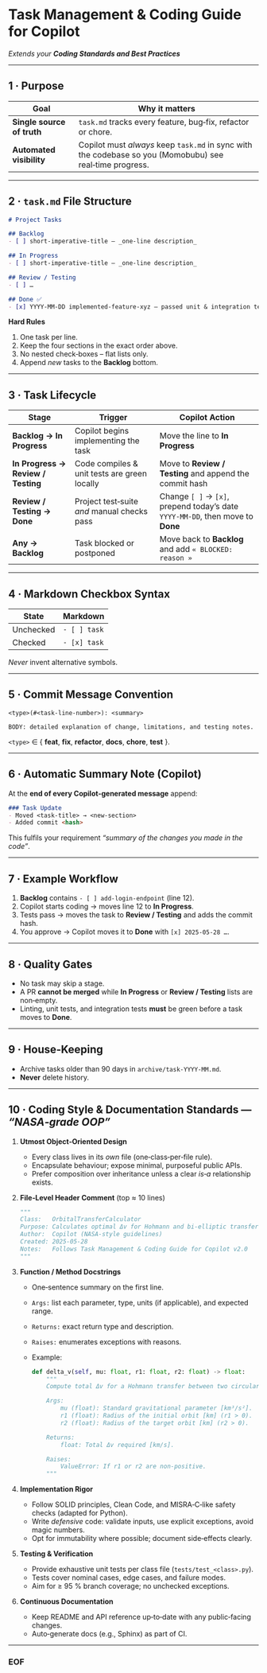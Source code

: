 # Task Management & Coding Guide for Copilot

*Extends your **Coding Standards and Best Practices***

---

## 1 · Purpose

| Goal                       | Why it matters                                                                                           |
| -------------------------- | -------------------------------------------------------------------------------------------------------- |
| **Single source of truth** | `task.md` tracks every feature, bug‑fix, refactor or chore.                                              |
| **Automated visibility**   | Copilot must *always* keep `task.md` in sync with the codebase so you (Momobubu) see real‑time progress. |

---

## 2 · `task.md` File Structure

```md
# Project Tasks

## Backlog
- [ ] short‑imperative‑title – _one‑line description_

## In Progress
- [ ] short‑imperative‑title – _one‑line description_

## Review / Testing
- [ ] …

## Done ✅
- [x] YYYY‑MM‑DD implemented‑feature‑xyz – passed unit & integration tests
```

**Hard Rules**

1. One task per line.
2. Keep the four sections in the exact order above.
3. No nested check‑boxes – flat lists only.
4. Append *new* tasks to the **Backlog** bottom.

---

## 3 · Task Lifecycle

| Stage                              | Trigger                                      | Copilot Action                                                                 |
| ---------------------------------- | -------------------------------------------- | ------------------------------------------------------------------------------ |
| **Backlog → In Progress**          | Copilot begins implementing the task         | Move the line to **In Progress**                                               |
| **In Progress → Review / Testing** | Code compiles & unit tests are green locally | Move to **Review / Testing** and append the commit hash                        |
| **Review / Testing → Done**        | Project test‑suite *and* manual checks pass  | Change `[ ]` → `[x]`, prepend today’s date `YYYY‑MM‑DD`, then move to **Done** |
| **Any → Backlog**                  | Task blocked or postponed                    | Move back to **Backlog** and add `« BLOCKED: reason »`                         |

---

## 4 · Markdown Checkbox Syntax

| State     | Markdown     |
| --------- | ------------ |
| Unchecked | `- [ ] task` |
| Checked   | `- [x] task` |

*Never* invent alternative symbols.

---

## 5 · Commit Message Convention

```text
<type>(#<task‑line‑number>): <summary>

BODY: detailed explanation of change, limitations, and testing notes.
```

`<type>` ∈ { **feat**, **fix**, **refactor**, **docs**, **chore**, **test** }.

---

## 6 · Automatic Summary Note (Copilot)

At the **end of every Copilot‑generated message** append:

```md
### Task Update
- Moved <task‑title> → <new‑section>
- Added commit <hash>
```

This fulfils your requirement *“summary of the changes you made in the code”*.

---

## 7 · Example Workflow

1. **Backlog** contains `- [ ] add‑login‑endpoint` (line 12).
2. Copilot starts coding → moves line 12 to **In Progress**.
3. Tests pass → moves the task to **Review / Testing** and adds the commit hash.
4. You approve → Copilot moves it to **Done** with `[x] 2025‑05‑28 …`.

---

## 8 · Quality Gates

* No task may skip a stage.
* A PR **cannot be merged** while **In Progress** or **Review / Testing** lists are non‑empty.
* Linting, unit tests, and integration tests **must** be green before a task moves to **Done**.

---

## 9 · House‑Keeping

* Archive tasks older than 90 days in `archive/task‑YYYY‑MM.md`.
* **Never** delete history.

---

## 10 · Coding Style & Documentation Standards — *“NASA‑grade OOP”*

1. **Utmost Object‑Oriented Design**

   * Every class lives in its *own* file (one‑class‑per‑file rule).
   * Encapsulate behaviour; expose minimal, purposeful public APIs.
   * Prefer composition over inheritance unless a clear *is‑a* relationship exists.

2. **File‑Level Header Comment** (top ≈ 10 lines)

   ```python
   """
   Class:   OrbitalTransferCalculator
   Purpose: Calculates optimal Δv for Hohmann and bi‑elliptic transfers.
   Author:  Copilot (NASA‑style guidelines)
   Created: 2025‑05‑28
   Notes:   Follows Task Management & Coding Guide for Copilot v2.0
   """
   ```

3. **Function / Method Docstrings**

   * One‑sentence summary on the first line.
   * `Args:` list each parameter, type, units (if applicable), and expected range.
   * `Returns:` exact return type and description.
   * `Raises:` enumerates exceptions with reasons.
   * Example:

     ```python
     def delta_v(self, mu: float, r1: float, r2: float) -> float:
         """
         Compute total Δv for a Hohmann transfer between two circular orbits.

         Args:
             mu (float): Standard gravitational parameter [km³/s²].
             r1 (float): Radius of the initial orbit [km] (r1 > 0).
             r2 (float): Radius of the target orbit [km] (r2 > 0).

         Returns:
             float: Total Δv required [km/s].

         Raises:
             ValueError: If r1 or r2 are non‑positive.
         """
     ```

4. **Implementation Rigor**

   * Follow SOLID principles, Clean Code, and MISRA‑C‑like safety checks (adapted for Python).
   * Write *defensive* code: validate inputs, use explicit exceptions, avoid magic numbers.
   * Opt for immutability where possible; document side‑effects clearly.

5. **Testing & Verification**

   * Provide exhaustive unit tests per class file (`tests/test_<class>.py`).
   * Tests cover nominal cases, edge cases, and failure modes.
   * Aim for ≥ 95 % branch coverage; no unchecked exceptions.

6. **Continuous Documentation**

   * Keep README and API reference up‑to‑date with any public‑facing changes.
   * Auto‑generate docs (e.g., Sphinx) as part of CI.

---

### EOF
